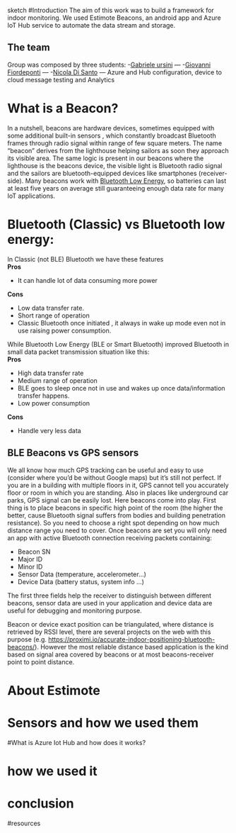 sketch
#Introduction
The aim of this work was to build a framework for indoor monitoring. We used Estimote Beacons, an android app and Azure IoT Hub service to 
automate the data stream and storage.
## The team
Group was composed by three students:
    -[Gabriele ursini](http://linkedin.com/in/gabriele-ursini-08578a1a3)<surname> — <write your part here>
    -[Giovanni Fiordeponti](https://www.linkedin.com/in/giovanni-fiordeponti-070aa3172) — <write your part here>
    -[Nicola Di Santo](https://www.linkedin.com/in/nicola-di-santo-b98647192/) — Azure and Hub configuration, device to cloud message testing and Analytics
# What is a Beacon?
In a nutshell, beacons are hardware devices, sometimes equipped with some additional built-in sensors , which constantly broadcast Bluetooth 
frames through radio signal within range of few square meters. The name “beacon” derives from the lighthouse helping sailors as soon they 
approach its visible area. The same logic is present in our beacons where the lighthouse is the beacons device, the visible light is Bluetooth 
radio signal and the sailors are bluetooth-equipped devices like smartphones (receiver-side). Many beacons work with 
[Bluetooth Low Energy](https://en.wikipedia.org/wiki/Bluetooth_Low_Energy), so 
batteries can last at least five years on average still guaranteeing enough data rate for many IoT applications.

# Bluetooth (Classic) vs Bluetooth low energy:

In Classic (not BLE) Bluetooth we have these features <br>
**Pros**
* It can handle lot of data consuming more power

**Cons**
* Low data transfer rate.
* Short range of operation
* Classic Bluetooth once initiated , it always in wake up mode even not in use raising power consumption.

While Bluetooth Low Energy (BLE or Smart Bluetooth) improved Bluetooth in small data packet transmission situation like this:<br>
**Pros**
* High data transfer rate
* Medium range of operation
* BLE goes to sleep once not in use and wakes up once data/information transfer happens.
* Low power consumption

**Cons**
* Handle very less data

## BLE Beacons vs GPS sensors

We all know how much GPS tracking can be useful and easy to use (consider where you’d be without Google maps) but it’s still not perfect. 
If you are in a building with multiple floors in it, GPS cannot tell you accurately floor or room in which you are standing. Also in places 
like underground car parks, GPS signal can be easily lost.
Here beacons come into play.
First thing is to place beacons in specific high point of the room (the higher the better, cause Bluetooth signal suffers from bodies and 
building penetration resistance). So you need to choose a right spot depending on how much distance range you need to cover. Once beacons
are set you will only need an app with active Bluetooth connection receiving packets containing:

* Beacon SN
* Major ID
* Minor ID
* Sensor Data (temperature, accelerometer…)
* Device Data (battery status, system info …)

The first three fields help the receiver to distinguish between different beacons, sensor data are used in your application and device data 
are useful for debugging and monitoring purpose.

Beacon or device exact position can be triangulated, where distance is retrieved by RSSI level, there are several projects on the web with 
this purpose (e.g. https://proximi.io/accurate-indoor-positioning-bluetooth-beacons/). However the most reliable distance based application 
is the kind based on signal area covered by beacons or at most beacons-receiver point to point distance.

# About Estimote

# Sensors and how we used them

#What is Azure Iot Hub and how does it works?

# how we used it

# conclusion

#resources
  
